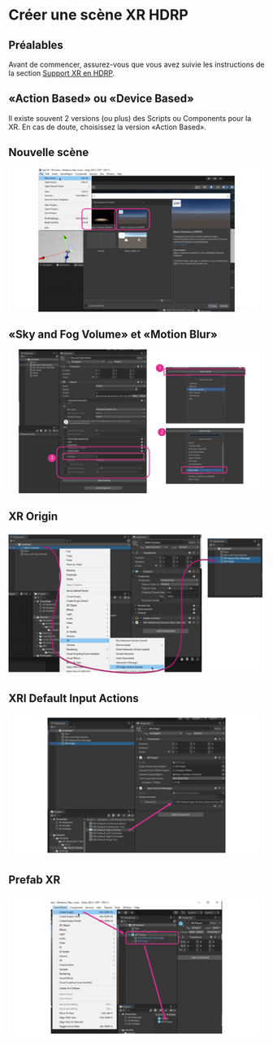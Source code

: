 # Créer une scène XR HDRP

## Préalables

Avant de commencer, assurez-vous que vous avez suivie les instructions de la section [Support XR en HDRP](./xr_introduction/xr_introduction.md).

## «Action Based» ou «Device Based»

Il existe souvent 2 versions (ou plus) des Scripts ou Components pour la XR. En cas de doute, choisissez la version «Action Based».

## Nouvelle scène

![Créez une nouvelle scène HDRP (de nuit ou de jour)](./Diapositive4.SVG)

## «Sky and Fog Volume» et «Motion Blur» 

![Ajoutez l'«Override» «Motion Blur» et activez son intensité à 0 pour désactiver le «Motion Blur»](./Diapositive1.SVG)

## XR Origin

![À l'aide d'un clic droit sur la caméra, la convertir en «XR Origin (Action-based)» ce qui devrait aussi ajouter un «XR Interaction Manager»](./Diapositive2.SVG)

## XRI Default Input Actions

![Ajoutez un Component «Input Action Manager» au «XR Origin» et glissez-y le «XRI Default Input Actions»](./Diapositive3.SVG)

## Prefab XR

![Ajoutez le «XR Origin» et le «XR Interaction Mangager» à un nouvel GameObjet nommé «XR Player» et convertissez le en Prefab](./Diapositive5.SVG)
